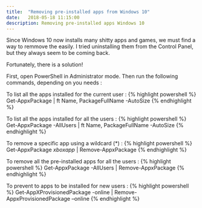 ```yaml
---
title:  "Removing pre-installed apps from Windows 10"
date:   2018-05-18 11:15:00
description: Removing pre-installed apps Windows 10
---
```


Since Windows 10 now installs many shitty apps and games, we must find a way to remmove the easily. I tried uninstalling them from the Control Panel, but they always seem to be coming back.

Fortunately, there is a solution!


First, open PowerShell in Administrator mode. Then run the following commands, depending on you needs :

To list all the apps installed for the current user :
{% highlight powershell %}
Get-AppxPackage | ft Name, PackageFullName -AutoSize
{% endhighlight %}


To list all the apps installed for all the users :
{% highlight powershell %}
Get-AppxPackage -AllUsers | ft Name, PackageFullName -AutoSize
{% endhighlight %}


To remove a specific app using a wildcard (*) :
{% highlight powershell %}
Get-AppxPackage *xboxapp* | Remove-AppxPackage
{% endhighlight %}


To remove all the pre-installed apps for all the users :
{% highlight powershell %}
Get-AppxPackage -AllUsers | Remove-AppxPackage
{% endhighlight %}


To prevent to apps to be installed for new users :
{% highlight powershell %}
Get-AppXProvisionedPackage -online | Remove-AppxProvisionedPackage –online
{% endhighlight %}
